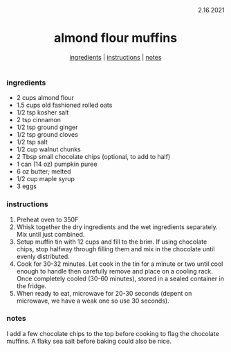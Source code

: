 <p align="right">2.16.2021</p>

<h1 align="center">almond flour muffins</h1>

<div align="center">
  <a href="#ingredients">ingredients</a> | 
  <a href="#instructions">instructions</a> | 
  <a href="#notes">notes</a>
</div>
<br>

### ingredients
- 2 cups almond flour
- 1.5 cups old fashioned rolled oats
- 1/2 tsp kosher salt
- 2 tsp cinnamon
- 1/2 tsp ground ginger
- 1/2 tsp ground cloves
- 1/2 tsp salt
- 1/2 cup walnut chunks
- 2 Tbsp small chocolate chips (optional, to add to half)
- 1 can (14 oz) pumpkin puree
- 6 oz butter; melted
- 1/2 cup maple syrup
- 3 eggs

### instructions
1. Preheat oven to 350F
1. Whisk together the dry ingredients and the wet ingredients separately. Mix until just combined.
1. Setup muffin tin with 12 cups and fill to the brim.  If using chocolate chips, stop halfway through filling them and mix in the chocolate until evenly distributed.
1. Cook for 30-32 minutes.  Let cook in the tin for a minute or two until cool enough to handle then carefully remove and place on a cooling rack.  Once completely cooled (30-60 minutes), stored in a sealed container in the fridge.
1. When ready to eat, microwave for 20-30 seconds (depent on microwave, we have a weak one so use 30 seconds). 

### notes
I add a few chocolate chips to the top before cooking to flag the chocolate muffins.  A flaky sea salt before baking could also be nice. 
